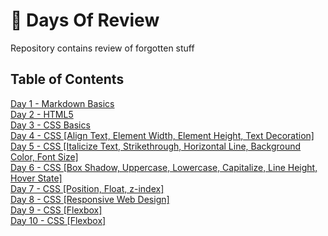 # :100: Days Of Review
 Repository contains review of forgotten stuff  

## Table of Contents

[Day 1 - Markdown Basics](day-1/README.md)  
[Day 2 - HTML5](day-2/README.md)   
[Day 3 - CSS Basics](day-3/README.md)  
[Day 4 - CSS [Align Text, Element Width, Element Height, Text Decoration]](day-4/README.MD)  
[Day 5 - CSS [Italicize Text, Strikethrough, Horizontal Line, Background Color, Font Size]](day-5/README.MD)   
[Day 6 - CSS [Box Shadow, Uppercase, Lowercase, Capitalize, Line Height, Hover State]](day-6/README.MD)    
[Day 7 - CSS [Position, Float, z-index]](day-7/README.MD)  
[Day 8 - CSS [Responsive Web Design]](day-8/README.MD)  
[Day 9 - CSS [Flexbox]](day-9/README.MD)  
[Day 10 - CSS [Flexbox]](day-10/README.MD)  




